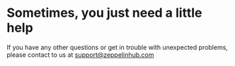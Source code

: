 # Sometimes, you just need a little help 

If you have any other questions or get in trouble with unexpected problems, please contact to us at [support@zeppelinhub.com](mailto:support@zeppelinhub.com)
